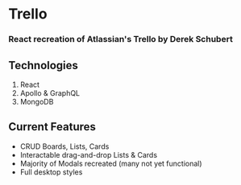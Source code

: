 # Trello
### React recreation of Atlassian's Trello by Derek Schubert

## Technologies
1. React
2. Apollo & GraphQL
3. MongoDB

## Current Features
* CRUD Boards, Lists, Cards
* Interactable drag-and-drop Lists & Cards
* Majority of Modals recreated (many not yet functional)
* Full desktop styles
